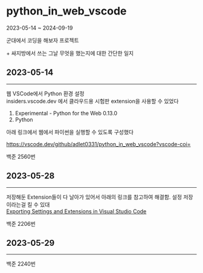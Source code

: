 # python_in_web_vscode

2023-05-14 ~ 2024-09-19

군대에서 코딩을 해보자 프로젝트

\+ 싸지방에서 쓰는 그날 무엇을 했는지에 대한 간단한 일지

## 2023-05-14  
---
웹 VSCode에서 Python 환경 설정   
insiders.vscode.dev 에서 클라우드용 시험판 extension을 사용할 수 있었다

1. Experimental - Python for the Web  0.13.0  
2. Python

아래 링크에서 웹에서 파이썬을 실행할 수 있도록 구성했다

https://vscode.dev/github/adlet0331/python_in_web_vscode?vscode-coi=

백준 2560번

## 2023-05-28  
---
저장해둔 Extension들이 다 날아가 있어서 아래의 링크를 참고하여 해결함. 설정 저장이라는걸 킬 수 있대   
[Exporting Settings and Extensions in Visual Studio Code](https://bobbyhadz.com/blog/vscode-export-settings-and-extensions#exporting-settings-and-extensions-in-visual-studio-code)

백준 2206번

## 2023-05-29
---

백준 2240번